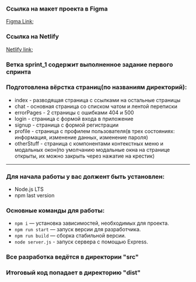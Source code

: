 ### Ссылка на макет проекта в Figma

[Figma Link](https://www.figma.com/file/NxyJYwvAeJ0tmIFHNY0yi0/Chat_external_link-(Copy)?node-id=0%3A1);

### Ссылка на Netlify

[Netlify link](https://tiny-kulfi-a98d58.netlify.app);

### Ветка sprint_1 содержит выполненное задание первого спринта

### Подготовлена вёрстка страниц(по названиям директорий):

- index - разводящая страница с ссылками на остальные страницы
- chat - основная страница со списком чатом и лентой переписки
- errorPages - 2 страницы с ошибками 404 и 500
- login - страница с формой входа в приложение
- signup - страница с формой регистрации
- profile - страница с профилем пользователя(в трех состояниях: информация, изменение данных, изменение пароля)
- otherStuff - страница с компонентами контекстных меню и модальных окон(по умолчанию модальные окна на странице
  открыты,
  их можно закрыть через нажатие на крестик)

---

### Для начала работы у вас должент быть установлен:

- Node.js LTS
- npm last version

### Основные команды для работы:

- `npm i` — установка зависимостей, необходимых для проекта.
- `npm run start` — запуск версии для разработчика.
- `npm run build` — сборка стабильной версии.
- `node server.js` - запуск сервера с помощью Express.

### Все разработка ведётся в директории "src"

### Итоговый код попадает в директорию "dist"
